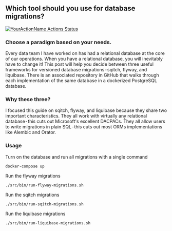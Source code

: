 ## Which tool should you use for database migrations?

[![YourActionName Actions Status](https://github.com/nathansutton/database-migrations/workflows/CI/badge.svg)](https://github.com/nathansutton/database-migrations/actions)

### Choose a paradigm based on your needs.
Every data team I have worked on has had a relational database at the core of our operations. When you have a relational database, you will inevitably have to change it! This post will help you decide between three useful frameworks for versioned database migrations - sqitch, flyway, and liquibase. There is an associated repository in GitHub that walks through each implementation of the same database in a dockerized PostgreSQL database.

### Why these three?
I focused this guide on sqitch, flyway, and liquibase because they share two important characteristics. They all work with virtually any relational database - this cuts out Microsoft's excellent DACPACs. They all allow users to write migrations in plain SQL - this cuts out most ORMs implementations like Alembic and Orator. 

### Usage

Turn on the database and run all migrations with a single command

```
docker-compose up 
```

Run the flyway migrations
```
./src/bin/run-flyway-migrations.sh
```

Run the sqitch migrations
```
./src/bin/run-sqitch-migrations.sh
```

Run the liquibase migrations
```
./src/bin/run-liquibase-migrations.sh
```